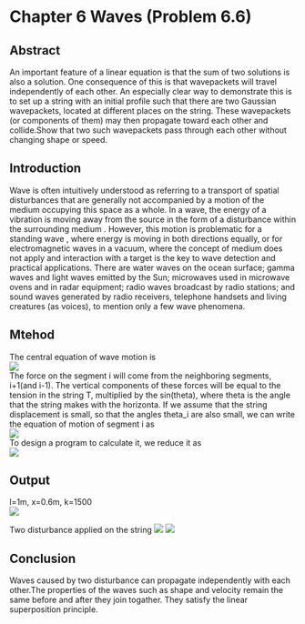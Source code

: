 # Chapter 6 Waves (Problem 6.6)
## Abstract
An important feature of a linear equation is that the sum of two solutions is also a solution. One consequence of this is that wavepackets 
will travel independently of each other. An especially clear way to demonstrate this is to set up a string with an initial profile such 
that there are two Gaussian wavepackets, located at different places on the string. These wavepackets (or components of them) may then 
propagate toward each other and collide.Show that two such wavepackets pass through each other without changing shape or speed.
## Introduction 
Wave is often intuitively understood as referring to a transport of spatial disturbances that are generally not accompanied by a motion of 
the medium occupying this space as a whole. In a wave, the energy of a vibration is moving away from the source in the form of a 
disturbance within the surrounding medium . However, this motion is problematic for a standing wave , where energy is moving in both 
directions equally, or for electromagnetic waves in a vacuum, where the concept of medium does not apply and interaction with a target is 
the key to wave detection and practical applications. There are water waves on the ocean surface; gamma waves and light waves emitted by 
the Sun; microwaves used in microwave ovens and in radar equipment; radio waves broadcast by radio stations; and sound waves generated by 
radio receivers, telephone handsets and living creatures (as voices), to mention only a few wave phenomena.
## Mtehod 
The central equation of wave motion is   
![](https://github.com/yyx1996/computational_physics_N2015301020105/blob/master/pic12-1.png)  
The force on the segment i will come from the neighboring segments, i+1(and i-1). The vertical components of these forces will be equal to 
the tension in the string T, multiplied by the sin(theta), where theta is the angle that the string makes with the horizonta. If we assume that the string displacement is small, so that the angles theta_i are also small, we can write the equation of motion of segment i as  
![](https://github.com/yyx1996/computational_physics_N2015301020105/blob/master/pic12-2.png)  
To design a program to calculate it, we reduce it as  
![](https://github.com/yyx1996/computational_physics_N2015301020105/blob/master/pic12-3.png)
## Output
  l=1m, x=0.6m, k=1500  
  ![](https://github.com/yyx1996/computational_physics_N2015301020105/blob/master/pic12-4.png)  
  
  Two disturbance applied on the string
  ![](https://github.com/yyx1996/computational_physics_N2015301020105/blob/master/pic12-5.png)
  ![](https://github.com/yyx1996/computational_physics_N2015301020105/blob/master/pic12-6.png)
## Conclusion
Waves caused by two disturbance can propagate independently with each other.The properties of the waves such as shape and velocity remain the same before and after they join togather. They satisfy the linear superposition principle.
